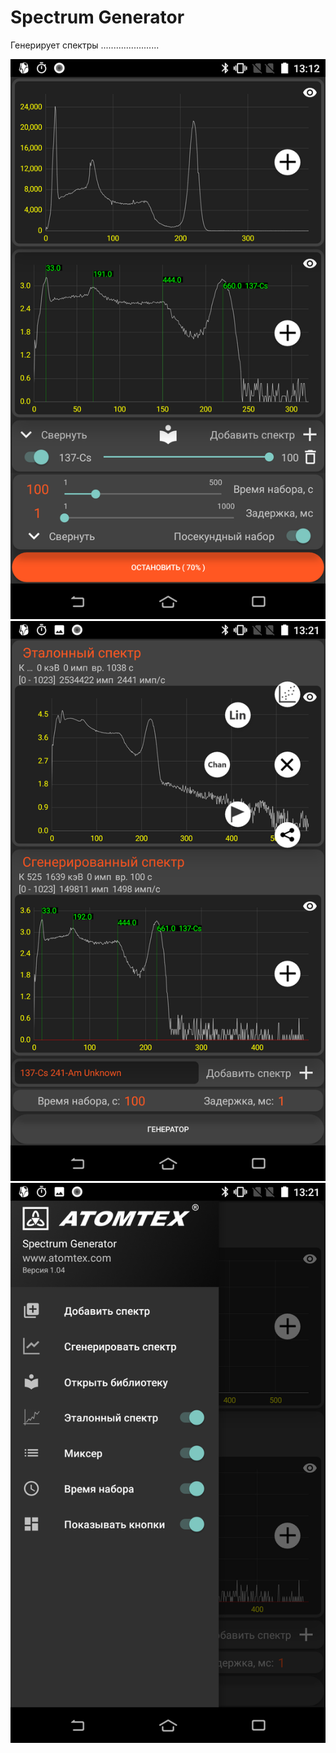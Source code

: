 # Spectrum Generator
Генерирует спектры .......................

![alt tag](main1.png)![alt tag](main2.png)![alt tag](main3.png)
